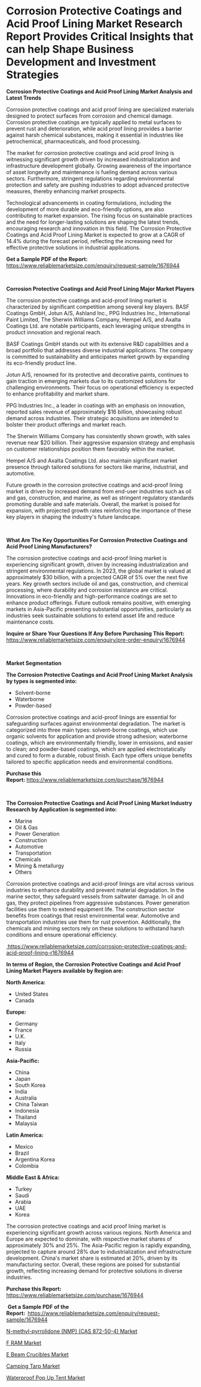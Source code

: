 <p><h1>Corrosion Protective Coatings and Acid Proof Lining Market Research Report Provides Critical Insights that can help Shape Business Development and Investment Strategies</h1></p><p><strong>Corrosion Protective Coatings and Acid Proof Lining Market Analysis and Latest Trends</strong></p>
<p><p>Corrosion protective coatings and acid proof lining are specialized materials designed to protect surfaces from corrosion and chemical damage. Corrosion protective coatings are typically applied to metal surfaces to prevent rust and deterioration, while acid proof lining provides a barrier against harsh chemical substances, making it essential in industries like petrochemical, pharmaceuticals, and food processing.</p><p>The market for corrosion protective coatings and acid proof lining is witnessing significant growth driven by increased industrialization and infrastructure development globally. Growing awareness of the importance of asset longevity and maintenance is fueling demand across various sectors. Furthermore, stringent regulations regarding environmental protection and safety are pushing industries to adopt advanced protective measures, thereby enhancing market prospects. </p><p>Technological advancements in coating formulations, including the development of more durable and eco-friendly options, are also contributing to market expansion. The rising focus on sustainable practices and the need for longer-lasting solutions are shaping the latest trends, encouraging research and innovation in this field. The Corrosion Protective Coatings and Acid Proof Lining Market is expected to grow at a CAGR of 14.4% during the forecast period, reflecting the increasing need for effective protective solutions in industrial applications.</p></p>
<p><strong>Get a Sample PDF of the Report:&nbsp;</strong> <a href="https://www.reliablemarketsize.com/enquiry/request-sample/1676944?utm_campaign=1133&utm_medium=2&utm_source=Github&utm_content=ia&utm_term=30092024&utm_id=corrosion-protective-coatings-and-acid-proof-lining">https://www.reliablemarketsize.com/enquiry/request-sample/1676944</a></p>
<p>&nbsp;</p>
<p><strong>Corrosion Protective Coatings and Acid Proof Lining Major Market Players</strong></p>
<p><p>The corrosion protective coatings and acid-proof lining market is characterized by significant competition among several key players. BASF Coatings GmbH, Jotun A/S, Ashland Inc., PPG Industries Inc., International Paint Limited, The Sherwin Williams Company, Hempel A/S, and Axalta Coatings Ltd. are notable participants, each leveraging unique strengths in product innovation and regional reach.</p><p>BASF Coatings GmbH stands out with its extensive R&D capabilities and a broad portfolio that addresses diverse industrial applications. The company is committed to sustainability and anticipates market growth by expanding its eco-friendly product line.</p><p>Jotun A/S, renowned for its protective and decorative paints, continues to gain traction in emerging markets due to its customized solutions for challenging environments. Their focus on operational efficiency is expected to enhance profitability and market share.</p><p>PPG Industries Inc., a leader in coatings with an emphasis on innovation, reported sales revenue of approximately $16 billion, showcasing robust demand across industries. Their strategic acquisitions are intended to bolster their product offerings and market reach.</p><p>The Sherwin Williams Company has consistently shown growth, with sales revenue near $20 billion. Their aggressive expansion strategy and emphasis on customer relationships position them favorably within the market.</p><p>Hempel A/S and Axalta Coatings Ltd. also maintain significant market presence through tailored solutions for sectors like marine, industrial, and automotive.</p><p>Future growth in the corrosion protective coatings and acid-proof lining market is driven by increased demand from end-user industries such as oil and gas, construction, and marine, as well as stringent regulatory standards promoting durable and safe materials. Overall, the market is poised for expansion, with projected growth rates reinforcing the importance of these key players in shaping the industry's future landscape.</p></p>
<p>&nbsp;</p>
<p><strong>What Are The Key Opportunities For Corrosion Protective Coatings and Acid Proof Lining Manufacturers?</strong></p>
<p><p>The corrosion protective coatings and acid-proof lining market is experiencing significant growth, driven by increasing industrialization and stringent environmental regulations. In 2023, the global market is valued at approximately $30 billion, with a projected CAGR of 5% over the next five years. Key growth sectors include oil and gas, construction, and chemical processing, where durability and corrosion resistance are critical. Innovations in eco-friendly and high-performance coatings are set to enhance product offerings. Future outlook remains positive, with emerging markets in Asia-Pacific presenting substantial opportunities, particularly as industries seek sustainable solutions to extend asset life and reduce maintenance costs.</p></p>
<p><strong>Inquire or Share Your Questions If Any Before Purchasing This Report:</strong> <a href="https://www.reliablemarketsize.com/enquiry/pre-order-enquiry/1676944?utm_campaign=1133&utm_medium=2&utm_source=Github&utm_content=ia&utm_term=30092024&utm_id=corrosion-protective-coatings-and-acid-proof-lining">https://www.reliablemarketsize.com/enquiry/pre-order-enquiry/1676944</a></p>
<p>&nbsp;</p>
<p><strong>Market Segmentation</strong></p>
<p><strong>The Corrosion Protective Coatings and Acid Proof Lining Market Analysis by types is segmented into:</strong></p>
<p><ul><li>Solvent-borne</li><li>Waterborne</li><li>Powder-based</li></ul></p>
<p><p>Corrosion protective coatings and acid-proof linings are essential for safeguarding surfaces against environmental degradation. The market is categorized into three main types: solvent-borne coatings, which use organic solvents for application and provide strong adhesion; waterborne coatings, which are environmentally friendly, lower in emissions, and easier to clean; and powder-based coatings, which are applied electrostatically and cured to form a durable, robust finish. Each type offers unique benefits tailored to specific application needs and environmental conditions.</p></p>
<p><strong>Purchase this Report:&nbsp;</strong><a href="https://www.reliablemarketsize.com/purchase/1676944?utm_campaign=1133&utm_medium=2&utm_source=Github&utm_content=ia&utm_term=30092024&utm_id=corrosion-protective-coatings-and-acid-proof-lining">https://www.reliablemarketsize.com/purchase/1676944</a></p>
<p>&nbsp;</p>
<p><strong>The Corrosion Protective Coatings and Acid Proof Lining Market Industry Research by Application is segmented into:</strong></p>
<p><ul><li>Marine</li><li>Oil & Gas</li><li>Power Generation</li><li>Construction</li><li>Automotive</li><li>Transportation</li><li>Chemicals</li><li>Mining & metallurgy</li><li>Others</li></ul></p>
<p><p>Corrosion protective coatings and acid-proof linings are vital across various industries to enhance durability and prevent material degradation. In the marine sector, they safeguard vessels from saltwater damage. In oil and gas, they protect pipelines from aggressive substances. Power generation facilities use them to extend equipment life. The construction sector benefits from coatings that resist environmental wear. Automotive and transportation industries use them for rust prevention. Additionally, the chemicals and mining sectors rely on these solutions to withstand harsh conditions and ensure operational efficiency.</p></p>
<p><a href="https://www.reliablemarketsize.com/corrosion-protective-coatings-and-acid-proof-lining-r1676944?utm_campaign=1133&utm_medium=2&utm_source=Github&utm_content=ia&utm_term=30092024&utm_id=corrosion-protective-coatings-and-acid-proof-lining">&nbsp;https://www.reliablemarketsize.com/corrosion-protective-coatings-and-acid-proof-lining-r1676944</a></p>
<p><strong>In terms of Region, the Corrosion Protective Coatings and Acid Proof Lining Market Players available by Region are:</strong></p>
<p>
    <p> <strong> North America: </strong>
        <ul>
            <li>United States</li>
            <li>Canada</li>
        </ul>
        </p> 
    <p> <strong> Europe: </strong>
        <ul>
            <li>Germany</li>
            <li>France</li>
            <li>U.K.</li>
            <li>Italy</li>
            <li>Russia</li>
        </ul>
        </p> 
    <p> <strong> Asia-Pacific: </strong>
        <ul>
            <li>China</li>
            <li>Japan</li>
            <li>South Korea</li>
            <li>India</li>
            <li>Australia</li>
            <li>China Taiwan</li>
            <li>Indonesia</li>
            <li>Thailand</li>
            <li>Malaysia</li>
        </ul>
        </p> 
    <p> <strong> Latin America: </strong>
        <ul>
            <li>Mexico</li>
            <li>Brazil</li>
            <li>Argentina Korea</li>
            <li>Colombia</li>
        </ul>
        </p> 
    <p> <strong> Middle East & Africa: </strong>
        <ul>
            <li>Turkey</li>
            <li>Saudi</li>
            <li>Arabia</li>
            <li>UAE</li>
            <li>Korea</li>
        </ul>
    </p>
    </p>
<p><p>The corrosion protective coatings and acid proof lining market is experiencing significant growth across various regions. North America and Europe are expected to dominate, with respective market shares of approximately 30% and 25%. The Asia-Pacific region is rapidly expanding, projected to capture around 28% due to industrialization and infrastructure development. China's market share is estimated at 20%, driven by its manufacturing sector. Overall, these regions are poised for substantial growth, reflecting increasing demand for protective solutions in diverse industries.</p></p>
<p><strong>Purchase this Report: </strong><a href="https://www.reliablemarketsize.com/purchase/1676944?utm_campaign=1133&utm_medium=2&utm_source=Github&utm_content=ia&utm_term=30092024&utm_id=corrosion-protective-coatings-and-acid-proof-lining">https://www.reliablemarketsize.com/purchase/1676944</a></p>
<p>&nbsp;<strong>Get a Sample PDF of the Report:&nbsp;&nbsp;</strong><a href="https://www.reliablemarketsize.com/enquiry/request-sample/1676944?utm_campaign=1133&utm_medium=2&utm_source=Github&utm_content=ia&utm_term=30092024&utm_id=corrosion-protective-coatings-and-acid-proof-lining">https://www.reliablemarketsize.com/enquiry/request-sample/1676944</a></p>
<p><strong></strong></p>
<p><p><a href="https://github.com/WillieWoodard/Market-Research-Report-List-6/blob/main/n-methyl-pyrrolidone-nmp-cas-872-50-4-market.md?utm_campaign=1133&utm_medium=2&utm_source=Github&utm_content=ia&utm_term=30092024&utm_id=corrosion-protective-coatings-and-acid-proof-lining">N-methyl-pyrrolidone (NMP) (CAS 872-50-4) Market</a></p><p><a href="https://issuu.com/reportprime-2/docs/f-ram-market-size-2030.pptx_0c328d8e8ee337?utm_campaign=1133&utm_medium=2&utm_source=Github&utm_content=ia&utm_term=30092024&utm_id=corrosion-protective-coatings-and-acid-proof-lining">F RAM Market</a></p><p><a href="https://issuu.com/reportprime-2/docs/e-beam-crucibles-market-size-2030.p_84fa311d04191f?utm_campaign=1133&utm_medium=2&utm_source=Github&utm_content=ia&utm_term=30092024&utm_id=corrosion-protective-coatings-and-acid-proof-lining">E Beam Crucibles Market</a></p><p><a href="https://www.linkedin.com/pulse/insights-camping-tarp-industry-market-financial-status-size-4jrrf?utm_campaign=1133&utm_medium=2&utm_source=Github&utm_content=ia&utm_term=30092024&utm_id=corrosion-protective-coatings-and-acid-proof-lining">Camping Tarp Market</a></p><p><a href="https://www.linkedin.com/pulse/waterproof-pop-up-tent-market-trends-growth-outlook-2024-2031-x0gff?utm_campaign=1133&utm_medium=2&utm_source=Github&utm_content=ia&utm_term=30092024&utm_id=corrosion-protective-coatings-and-acid-proof-lining">Waterproof Pop Up Tent Market</a></p></p>